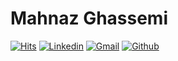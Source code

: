 # Mahnaz Ghassemi

[![Hits](https://hits.seeyoufarm.com/api/count/incr/badge.svg?url=https%3A%2F%2Fgithub.com%2Fghassemi%2Fghassemi&count_bg=%2379C83D&title_bg=%23555555&icon=&icon_color=%23E7E7E7&title=Profile+Views&edge_flat=false)](https://hits.seeyoufarm.com)
[![Linkedin](https://img.shields.io/badge/-LinkedIn-blue?style=flat&logo=Linkedin&logoColor=white)](https://www.linkedin.com/in/[www.linkedin.com/in/mahnaz-ghassemi-379925a7](https://www.linkedin.com/feed/?trk=404_page)/)
[![Gmail](https://img.shields.io/badge/-Gmail-c14438?style=flat&logo=Gmail&logoColor=white)](mailto:mahnaz.ghssm@gmail.com)
[![Github](https://img.shields.io/github/followers/hejazizo?label=Follow&style=social)](https://github.com/mahnazghssm)
